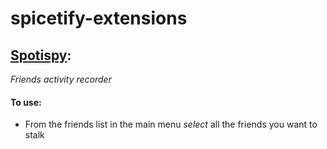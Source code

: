 ﻿# spicetify-extensions

## [Spotispy](./spotispy/README.md):

_Friends activity recorder_

#### To use:

- From the friends list in the main menu _select_ all the friends you want to stalk
